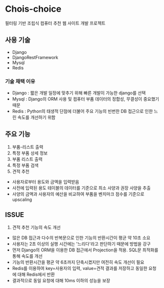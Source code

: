 # Chois-choice
필터링 기반 조립식 컴퓨터 추천 웹 사이트 개발 프로젝트

## 사용 기술
- Django
- DjangoRestFramework
- Mysql
- Redis
### 기술 채택 이유
 - Django : 짧은 개발 일정에 맞추기 위해 빠른 개발이 가능한 django를 선택
 - Mysql : Django의 ORM 사용 및 컴퓨터 부품 데이터의 정합성, 무결성이 중요했기 때문
 - Redis : Python의 태생적 단점에 더불어 주요 기능의 빈번한 DB 접근으로 인한 느린 속도를 개선하기 위함

## 주요 기능
1. 부품-리스트 출력
2. 특정 부품 상세 정보
3. 부품 리스트 출력
4. 특정 부품 검색
5. 견적 추천
 - 사용자로부터 용도와 금액을 입력받음
 - 사전에 입력된 용도 테이블의 데이터를 기준으로 최소 사양과 권장 사양을 추출
 - 사양의 금액과 사용자의 예산을 비교하여 부품을 벤치마크 점수를 기준으로 upscaling
 
 ## ISSUE
 1. 견적 추천 기능의 속도 개선
  - 많은 DB 접근과 다수의 반복문으로 인한 기능의 반환시간이 평균 약 10초 소요
  - 사용자는 2초 이상의 실행 시간에는 '느리다'라고 판단하기 때문에 방법을 강구
  - 먼저 Django의 ORM을 이용한 DB 접근에서 Projection을 적용. SQL문 최적화를 통해 속도를 개선
  - 기능의 반환시간을 평균 약 6초까지 단축시켰지만 여전히 속도 개선이 필요
  - Redis를 이용하여 key=사용자의 입력, value=견적 결과를 저장하고 동일한 요청에 대해 Redis에서 반환
  - 결과적으로 동일 요청에 대해 10ms 이하의 성능을 보장
